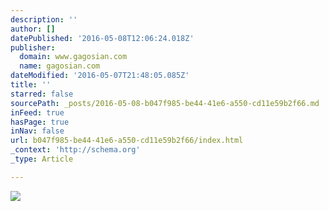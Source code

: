 ```yaml
---
description: ''
author: []
datePublished: '2016-05-08T12:06:24.018Z'
publisher:
  domain: www.gagosian.com
  name: gagosian.com
dateModified: '2016-05-07T21:48:05.085Z'
title: ''
starred: false
sourcePath: _posts/2016-05-08-b047f985-be44-41e6-a550-cd11e59b2f66.md
inFeed: true
hasPage: true
inNav: false
url: b047f985-be44-41e6-a550-cd11e59b2f66/index.html
_context: 'http://schema.org'
_type: Article

---
```

![](http://www.gagosian.com/__data/63550057e92b7a41aded3fb126d7f43d.jpg)